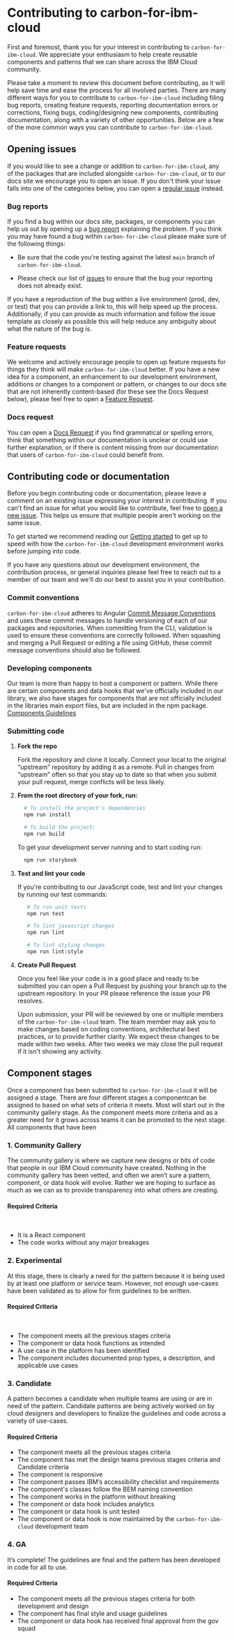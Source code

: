 # Contributing to carbon-for-ibm-cloud

First and foremost, thank you for your interest in contributing to `carbon-for-ibm-cloud`. We appreciate your
enthusiasm to help create reusable components and patterns that we can share across the IBM Cloud
community.

Please take a moment to review this document before contributing, as it will help save time and
ease the process for all involved parties. There are many different ways for you to contribute
to `carbon-for-ibm-cloud` including filing bug reports, creating feature requests, reporting documentation
errors or corrections, fixing bugs, coding/designing new components, contributing documentation,
along with a variety of other opportunities. Below are a few of the more common ways you can contribute
to `carbon-for-ibm-cloud`.


## Opening issues

If you would like to see a change or addition to `carbon-for-ibm-cloud`, any of the packages that are included
alongside `carbon-for-ibm-cloud`, or to our docs site we encourage you to open an issue. If you don't think your
issue falls into one of the categories below, you can open a
[regular issue](https://github.com/carbon-design-system/ibm-cloud/issues/new) instead.

### Bug reports

If you find a bug within our docs site, packages, or components you can help us out by opening up a
[bug report](https://github.com/carbon-design-system/ibm-cloud/issues/new?labels=bug&template=bug_report.md) explaining
the problem. If you think you may have found a bug within `carbon-for-ibm-cloud` please make sure of the following things:

- Be sure that the code you're testing against the latest `main` branch of `carbon-for-ibm-cloud`.

- Please check our list of [issues](https://github.com/carbon-design-system/ibm-cloud/issues) to ensure that the bug your
reporting does not already exist.

If you have a reproduction of the bug within a live environment (prod, dev, or test) that you can provide a
link to, this will help speed up the process. Additionally, if you can provide as much information and follow
the issue template as closely as possible this will help reduce any ambiguity about what the nature of the bug is.

### Feature requests

We welcome and actively encourage people to open up feature requests for things they think will make `carbon-for-ibm-cloud` better.
If you have a new idea for a component, an enhancement to our development environment, additions or changes to a
component or pattern, or changes to our docs site that are not inherently content-based (for these see the Docs
Request below), please feel free to open a
[Feature Request](https://github.com/carbon-design-system/ibm-cloud/issues/new?labels=enhancement&template=feature_request.md).

### Docs request

You can open a [Docs Request](https://github.com/carbon-design-system/ibm-cloud/issues/new?assignees=&labels=Documentation&template=docs-request.md&title=)
if you find grammatical or spelling errors, think that something within our documentation is unclear
or could use further explanation, or if there is content missing from our documentation that users
of `carbon-for-ibm-cloud` could benefit from.

## Contributing code or documentation

Before you begin contributing code or documentation, please leave a comment on an existing issue expressing
your interest in contributing. If you can't find an issue for what you would like to contribute, feel free to
[open a new issue](https://github.com/carbon-design-system/ibm-cloud/issues). This helps us ensure that multiple people
aren't working on the same issue.

To get started we recommend reading our [Getting started](https://github.com/carbon-design-system/ibm-cloud#getting-started)
to get up to speed with how the `carbon-for-ibm-cloud` development environment works before jumping into code.

If you have any questions about our development environment, the contribution process, or general inquiries
please feel free to reach out to a member of our team and we'll do our best to assist you in your contribution.

### Commit conventions

`carbon-for-ibm-cloud` adheres to Angular [Commit Message Conventions](https://gist.github.com/stephenparish/9941e89d80e2bc58a153#format-of-the-commit-message)
and uses these commit messages to handle versioning of each of our packages and repositories. When
committing from the CLI, validation is used to ensure these conventions are correctly followed. When
squashing and merging a Pull Request or editing a file using GitHub, these commit message conventions should also be followed.

### Developing components
Our team is more than happy to host a component or pattern. While there are certain
components and data hooks that we've officially included in our library, we also have stages for components that
are not officially included in the libraries main export files, but are included in the npm package.
[Components Guidelines](https://pages.github.ibm.com/cdai-design/cloud-pal/development-guidelines/components/overview)

### Submitting code
1. **Fork the repo**

    Fork the repository and clone it locally. Connect your local to the original “upstream” repository by adding it as a remote. Pull in changes from “upstream” often so that you stay up to date so that when you submit your pull request, merge conflicts will be less likely.

2. **From the root directory of your fork, run:**

    ```sh
      # To install the project's dependencies
      npm run install

      # To build the project:
      npm run build
    ```
    To get your development server running and to start coding run:
    ```sh
      npm run storybook
    ```
3. **Test and lint your code**

   If you're contributing to our JavaScript code, test and lint your changes by running our test commands: 
   ```sh
      # To run unit tests
      npm run test

      # To lint javascript changes
      npm run lint

      # To lint styling changes
      npm run lint:style
    ```
4. **Create Pull Request**

    Once you feel like your code is in a good place and ready to be submitted you can open a Pull Request
    by pushing your branch up to the upstream repository. In your PR please reference the issue your PR resolves.

    Upon submission, your PR will be reviewed by one or multiple members of the `carbon-for-ibm-cloud` team. The team member may
    ask you to make changes based on coding conventions, architectural best practices, or to provide further clarity.
    We expect these changes to be made within two weeks. After two weeks we may close the pull request if it isn't showing
    any activity.

## Component stages

Once a component has been submitted to `carbon-for-ibm-cloud` it will be assigned a stage. There are
four different stages a componentcan be assigned to based on what sets of criteria it
meets. Most will start out in the community gallery stage. As the component meets more
criteria and as a greater need for it grows across teams it can be promoted to the next stage. All
components that have been

### 1. Community Gallery

  The community gallery is where we capture new designs or bits of code that people in our IBM Cloud
  community have created. Nothing in the community gallery has been vetted, and often we aren’t sure
  a pattern, component, or data hook will evolve. Rather we are hoping to surface as much as we can
  as to provide transparency into what others are creating.

#### Required Criteria

<br/>

- It is a React component
- The code works without any major breakages

### 2. Experimental

At this stage, there is clearly a need for the pattern because it is being used by at least one
platform or service team. However, not enough use-cases have been validated as to allow for firm
guidelines to be written.

#### Required Criteria

<br />

- The component meets all the previous stages criteria
- The component or data hook functions as intended
- A use case in the platform has been identified
- The component includes documented prop types, a description, and applicable use cases

### 3. Candidate

A pattern becomes a candidate when multiple teams are using or are in need of the pattern. Candidate
patterns are being actively worked on by cloud designers and developers to finalize the guidelines and
code across a variety of use-cases.

#### Required Criteria

- The component meets all the previous stages criteria
- The component has met the design teams previous stages criteria and Candidate criteria
- The component is responsive
- The component passes IBM’s accessibility checklist and requirements
- The component's classes follow the BEM naming convention
- The component works in the platform without breaking
- The component or data hook includes analytics
- The component or data hook is unit tested
- The component or data hook is now maintained by the `carbon-for-ibm-cloud` development team

### 4. GA

It’s complete! The guidelines are final and the pattern has been developed in code for all to use.

#### Required Criteria

- The component meets all the previous stages criteria for both development and design
- The component has final style and usage guidelines
- The component or data hook has received final approval from the gov squad